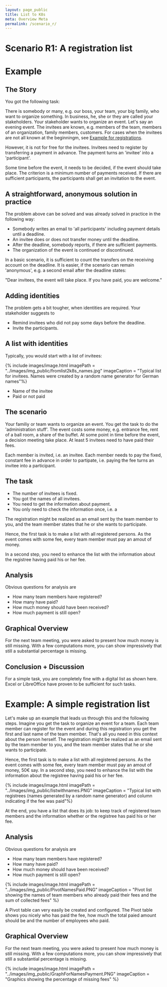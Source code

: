 ```yaml
---
layout: page_public
title: List to K8s
meta: Overview Meta
permalink: /scenario_r/
---
```



# Scenario R1: A registration list


# Example

## The Story

You got the following task:

There is somebody or many, e.g. our boss, your team, your big family, who want to organize something. In business, he, she or they are called your stakeholders.
Your stakeholder wants to organize an event. Let's say an evening event. The invitees are known, e.g. members of the team, members of an organization, family members, customers. 
For cases when the invitees are not all known at the beginningm, see [Example for registrations](..//example_registrations).

However, it is not for free for the invitees. Invitees need to register by transferring a payment in advance. The payment turns an 'invitee' into a 'participant'.

Some time before the event, it needs to be decided, if the event should take place. The criterion is a minimum number of payments received. If there are sufficient participants, the participants shall get an invitation to the event.


## A straightforward, anonymous solution in practice

The problem above can be solved and was already solved in practice in the following way: 

- Somebody writes an email to 'all participants' including payment details until a deadline.
- An invitee does or does not transfer money until the deadline.
- After the deadline, somebody reports, if there are sufficient payments.
- The organization of the event is continued or discontinued.

In a basic scenario, it is sufficient to count the transfers on the receiving account on the deadline.
It is easier, if the scenario can remain 'anonymous', e.g. a second email after the deadline states:

"Dear invitees, the event will take place. If you have paid, you are welcome."


## Adding identities

The problem gets a bit tougher, when identities are required.
Your stakeholder suggests to 
- Remind invitees who did not pay some days before the deadline.
- Invite the participants.


## A list with identities

Typically, you would start with a list of invitees:

{% include images/image.html imagePath = "../images/img_public/fromlist2k8s_names.jpg" imageCaption =  "Typical list for invitees. Names were created by a random name generator for German names"%}

- Name of the invitee
- Paid or not paid

## The scenario

Your familiy or team wants to organize an event. You get the task to do the 'administration stuff'. 
The event costs some money, e.g. entrance fee, rent of a ball room, a share of the buffet. 
At some point in time before the event, a decision meeting take place. 
At least 5 invitees need to have paid their fees.

Each member is invited, i.e. an invitee.
Each member needs to pay the fixed, constant fee in advance in order to partipate, i.e. paying the fee turns an invitee into a participant.


## The task 

- The number of invitees is fixed.
- You got the names of all invitees.
- You need to get the information about payment.
- You only need to check the information once, i.e. a


The registration might be realized as an email sent by the team member to you, and the team member states that he or she wants to participate.

Hence, the first task is to make a list with all registered persons.
As the event comes with some fee, every team member must pay an amout of money.

In a second step, you need to enhance the list with the information about the registree having paid his or her fee.


## Analysis

Obvious questions for analysis are
- How many team members have registered?
- How many have paid?
- How much money should have been received?
- How much payment is still open?


## Graphical Overview

For the next team meeting, you were asked to present how much money is still missing.
With a few computations more, you can show impressively that still a substantial percentage is missing.


## Conclusion + Discussion

For a simple task, you are completely fine with a digital list as shown here. 
Excel or LibreOffice have proven to be sufficient for such tasks.



# Example: A simple registration list

Let's make up an example that leads us through this and the following steps.
Imagine you get the task to organize an event for a team. 
Each team member can register for the event and during this registration you get the first and last name of the team member. That's all you need in this context about the person herself.
The registration might be realized as an email sent by the team member to you, and the team member states that he or she wants to participate.

Hence, the first task is to make a list with all registered persons.
As the event comes with some fee, every team member must pay an amout of money, 50€ say.
In a second step, you need to enhance the list with the information about the registree having paid his or her fee.


{% include images/image.html imagePath = "../images/img_public/listwithnames.PNG" imageCaption =  "Typical list with registrees (names generated by a random name generator) and column indicating if the fee was paid"%}

At the end, you have a list that does its job: to keep track of registered team members and the information whether or the registree has paid his or her fee.



## Analysis

Obvious questions for analysis are
- How many team members have registered?
- How many have paid?
- How much money should have been received?
- How much payment is still open?



{% include images/image.html imagePath = "../images/img_public/PivotNamesPaid.PNG" imageCaption = 
"Pivot list showing the names of team members who already paid their fees and the sum of collected fees" %}

A Pivot table can very easily be created and configured. 
The Pivot table shows you nicely who has paid the fee, how much the total paied amount should be and the number of employees who paid.


## Graphical Overview

For the next team meeting, you were asked to present how much money is still missing.
With a few computations more, you can show impressively that still a substantial percentage is missing.

{% include images/image.html imagePath = "../images/img_public/GraphForNamesPayment.PNG" imageCaption = "Graphics showing the percentage of missing fees" %}



























